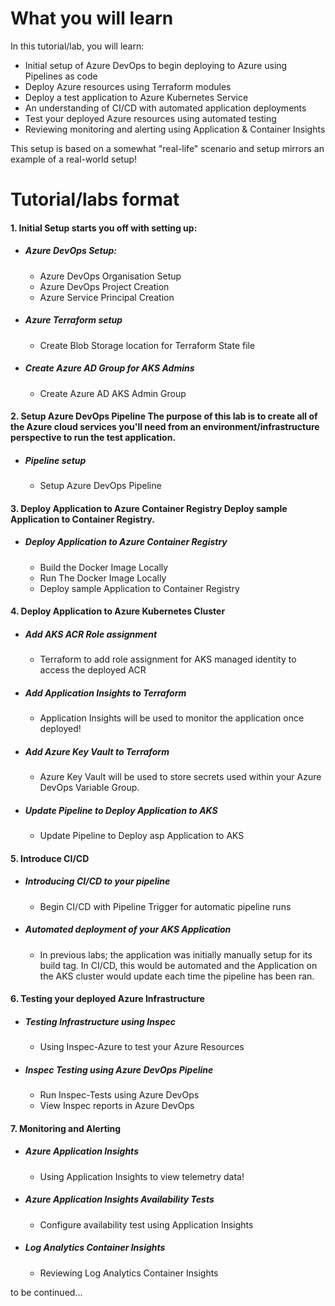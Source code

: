 # What you will learn

In this tutorial/lab, you will learn:
- Initial setup of Azure DevOps to begin deploying to Azure using Pipelines as code
- Deploy Azure resources using Terraform modules
- Deploy a test application to Azure Kubernetes Service 
- An understanding of CI/CD with automated application deployments
- Test your deployed Azure resources using automated testing
- Reviewing monitoring and alerting using Application & Container Insights

This setup is based on a somewhat "real-life" scenario and setup mirrors an example of a real-world setup!

# Tutorial/labs format


#### 1. Initial Setup starts you off with setting up:
  - ##### Azure DevOps Setup:
    - Azure DevOps Organisation Setup
    - Azure DevOps Project Creation
    - Azure Service Principal Creation
 
  - ##### Azure Terraform setup
    - Create Blob Storage location for Terraform State file
  
  - ##### Create Azure AD Group for AKS Admins
    - Create Azure AD AKS Admin Group


#### 2. Setup Azure DevOps Pipeline The purpose of this lab is to create all of the Azure cloud services you'll need from an environment/infrastructure perspective to run the test application.
  - ##### Pipeline setup
    - Setup Azure DevOps Pipeline


#### 3. Deploy Application to Azure Container Registry Deploy sample Application to Container Registry.
  - ##### Deploy Application to Azure Container Registry
    - Build the Docker Image Locally
    - Run The Docker Image Locally
    - Deploy sample Application to Container Registry


#### 4. Deploy Application to Azure Kubernetes Cluster
  - ##### Add AKS ACR Role assignment
    - Terraform to add role assignment for AKS managed identity to access the deployed ACR

  - ##### Add Application Insights to Terraform
    - Application Insights will be used to monitor the application once deployed!

  - ##### Add Azure Key Vault to Terraform
    - Azure Key Vault will be used to store secrets used within your Azure DevOps Variable Group.

  - ##### Update Pipeline to Deploy Application to AKS
    - Update Pipeline to Deploy asp Application to AKS


#### 5. Introduce CI/CD
  - ##### Introducing CI/CD to your pipeline
    - Begin CI/CD with Pipeline Trigger for automatic pipeline runs

  - ##### Automated deployment of your AKS Application
    - In previous labs; the application was initially manually setup for its build tag. In CI/CD, this would be automated and the Application on the AKS cluster would update each time the pipeline has been ran.


#### 6. Testing your deployed Azure Infrastructure
  - ##### Testing Infrastructure using Inspec
    - Using Inspec-Azure to test your Azure Resources

  - ##### Inspec Testing using Azure DevOps Pipeline
    - Run Inspec-Tests using Azure DevOps
    - View Inspec reports in Azure DevOps


#### 7. Monitoring and Alerting
  - ##### Azure Application Insights
    - Using Application Insights to view telemetry data!

  - ##### Azure Application Insights Availability Tests
    - Configure availability test using Application Insights

  - ##### Log Analytics Container Insights
    - Reviewing Log Analytics Container Insights

to be continued...
